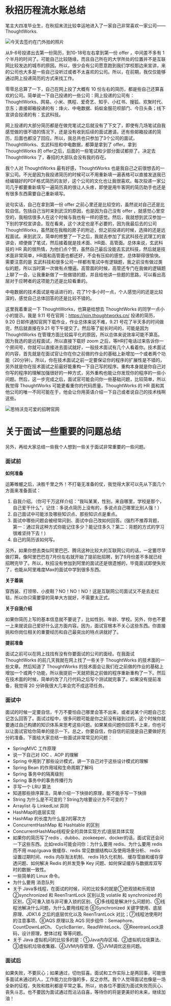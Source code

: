 

# 秋招历程流水账总结

笔主大四准毕业生，在秋招末流比较幸运地进入了一家自己非常喜欢一家公司——ThoughtWorks.

![今天去签约在门外拍的照片](https://images.gitbook.cn/1433af10-d5f7-11e8-841a-4f0b0cc7be7b)

从9-6号投递出去第一份简历，到10-18号左右拿到第一份 offer ，中间差不多有 1 个半月的时间了。可能自己比较随缘，而且自己所在的大学所处的位置并不是互联网比较发达的城市的原因。所以，很少会有公司愿意跑到我们学校那边来宣讲，来的公司也大多是一些自己没听过或者不太喜欢的公司。所以，在前期，我仅仅能够通过网上投递简历的方式来找工作。

零零总总算了一下，自己在网上投了大概有 10 份左右的简历，都是些自己还算喜欢的公司。简单说一下自己投递的一些公司：网上投递的公司有：ThoughtWorks、网易、小米、携程、爱奇艺、知乎、小红书、搜狐、欢聚时代、京东；直接邮箱投递的有：烽火、中电数据、蚂蚁金服花呗部门、今日头条；线下宣讲会投递的有：玄武科技。

网上投递的大部分简历都是在做完笔试之后就没有了下文了，即使有几场笔试自我感觉做的很不错的情况下，还是没有收到后续的面试邀请。还有些邮箱投递的简历，后面也都没了回应。所以，我总共也只参加了3个公司的面试，ThoughtWorks、玄武科技和中电数据，都算是拿到了 offer。拿到 ThoughtWorks 的 offer之后，后面的一些笔试和少部分面试都拒了。决定去 ThoughtWorks 了，春招的大部队会没有我的存在。


我个人对 ThoughtWorks 最有好感，ThoughtWorks 也是我自己之前很想去的一家公司。不光是因为我投递简历的时候可以不用重新填一遍表格可以直接发送我已经编辑好的PDF格式简历的友好，这个公司的文化也让我很喜欢。每次投递一家公司几乎都要重新填写一遍简历真的很让人头疼，即使是用牛客网的简历助手也还是有很多东西需要自己重新填写。

说句实话，自己在拿到第一份 offer 之前心里还是比较空的，虽然说对自己还是比较自信。包括自己当时来到武汉的原因，也是因为自己没有 offer ，就感觉心里空空的，我相信很多人在这个时候与我也有一样的感觉。然后，我就想到武汉参加一下别的学校宣讲会。现在看来，这个决定也是不必要的，因为我最后去的公司 ThoughtWorks，虽然就在我租的房子的附近，但之前投递的时候，选择的还是远程面试。来到武汉，简单的修整了一下之后，我就去参加了玄武科技在武理工的宣讲会，顺便做了笔试，然后接着就是技术面、HR面、高管面。总体来说，玄武科技的 HR 真的很热情，为他们点个赞，虽然自己最后没能去玄武科技，然后就是技术面非常简单，HR面和高管面也都还好，不会有压抑的感觉，总体聊得很愉快。需要注意的是 玄武科技和很多公司一样都有笔试中有逻辑题，我之前没有做过类似的题，所以当时第一次做有点懵逼。高管面的时候，高管还专门在我做的逻辑题上聊了一会，让我重新做了一些做错的题，并且给他讲一些题的思路，可以看出高层对于应聘者的这项能力还是比较看重的。



中电数据的技术面试是电话进行的，花了1个多小时一点，个人感觉问的还是比较深的，感觉自己总体回答的还是比较不错的。

这里我着重说一下 ThoughtWorks，也算是给想去 ThoughtWorks 的同学一点小小的提示。我是 9.11 号在官网：https://join.thoughtworks.cn/ 投递的简历，9.20 日邮件通知官网下载作业，作业总体来说不难，9.21 号花了半天多的时间做完，然后就直接在9.21 号下午提交了。然后等了挺长时间的，可能是因为 ThoughtWorks 在管理方面比较扁平化的原因，所以总体来说效率可能不算高。因为我选的是远程面试，所以直接下载好 zoom 之后，等HR打电话过来告诉你一个房间号，你就可以直接进去面试就好，一般技术面试有几个人看着你。技术面试的内容，首先就是在面试官让你在你之前做的作业的基础上新增加一个或者两个功能（20分钟）。所以，你在技术面试之前一定要保证你的程序的扩展性是不错的，另外就是你在技术面试之前最好能重构一下自己写的程序。重构本身就是你自己对你写的程序的理解加强很好的一种方式，另外重构也能让你发现你的程序的一些小问题。然后，这一步完成之后，面试官可能会问你一些基础问题，比较简单，所以我觉得 ThoughtWorks 可能更看重你的代码质量。ThoughtWorks 的 HR 面和其他公司的唯一不同可能在于，他会让你用英语介绍一下自己或者说自己的技术栈啊这些。

![思特沃克可爱的招聘官网](https://images.gitbook.cn/83f765e0-d5f6-11e8-9c1a-919e09988420)


# 关于面试一些重要的问题总结
另外，再给大家总结一些我个人想到一些关于面试非常重要的一些问题。

### 面试前

**如何准备**


运筹帷幄之后，决胜千里之外！不打毫无准备的仗，我觉得大家可以先从下面几个方面来准备面试：

1. 自我介绍。（你可千万这样介绍：“我叫某某，性别，来自哪里，学校是那个，自己爱干什么”，记住：多说点简历上没有的，多说点自己哪里比别人强！）
2. 自己面试中可能涉及哪些知识点、那些知识点是重点。
3. 面试中哪些问题会被经常问到、面试中自己改如何回答。(强烈不推荐背题，第一：通过背这种方式你能记住多少？能记住多久？第二：背题的方式的学习很难坚持下去！)
4. 自己的简历该如何写。



另外，如果你想去类似阿里巴巴、腾讯这种比较大的互联网公司的话，一定要尽早做打算。像阿里巴巴在7月份左右就开始了提前批招聘，到了9月份差不多就已经招聘完毕了。所以，秋招没有参加到阿里的面试还是很遗憾的，毕竟面试即使失败了，也能从阿里难度Max的面试中学到很多东西。

**关于着装**

穿西装、打领带、小皮鞋？NO！NO！NO！这是互联网公司面试又不是去走红毯，所以你只需要穿的简单大方就好，不需要太正式。

**关于自我介绍**

如果你简历上写的基本信息就不要说了，比如性别、年龄、学校。另外，你也不要一上来就说自己爱好什么这方面内容。因为，面试官根本不关心这些东西。你直接挑和你岗位相关的重要经历和自己最突出的特点讲就好了。



**提前准备**

面试之前可以在网上找找有没有你要面试的公司的面经。在我面试 ThoughtWorks 的前几天我就在网上找了一些关于 ThoughtWorks 的技术面的一些文章。然后知道了 ThoughtWorks 的技术面会让我们在之前做的作业的基础上增加一个或两个功能，所以我提前一天就把我之前做的程序重新重构了一下。然后在技术面的时候，简单的改了几行代码之后写个测试就完事了。如果没有提前准备，我觉得 20 分钟我很大几率会完不成这项任务。


### 面试中

面试的时候一定要自信，千万不要怕自己哪里会答不出来，或者说某个问题自己忘记怎么回答了。面试过程中，很多问题可能是你之前没有碰到过的，这个时候你就要通过自己构建的知识体系来思考这些问题。如果某些问题你回答不上来，你也可以让面试官给你简单的提示一下。总之，你要自信，你自信的前提是自己要做好充分的准备。下面给大家总结一些面试非常常见的问题：

- SpringMVC 工作原理
- 说一下自己对 IOC 、AOP 的理解
- Spring 中用到了那些设计模式，讲一下自己对于这些设计模式的理解
- Spring Bean 的作用域和生命周期了解吗
-  Spring 事务中的隔离级别
- Spring 事务中的事务传播行为
- 手写一个 LRU 算法
- 知道那些排序算法，简单介绍一下快排的原理，能不能手写一下快排
- String 为什么是不可变的？String为啥要设计为不可变的？
- Arraylist 与 LinkedList 异同
- HashMap的底层实现
- HashMap 的长度为什么是2的幂次方
- ConcurrentHashMap 和 Hashtable 的区别
- ConcurrentHashMap线程安全的具体实现方式/底层具体实现
- 如果你的简历写了redis 、dubbo、zookeeper、docker的话，面试官还会问一下这些东西。比如redis可能会问你：为什么要用 redis、为什么要用 redis 而不用 map/guava 做缓存、redis 常见数据结构以及使用场景分析、 redis 设置过期时间、redis 内存淘汰机制、 redis 持久化机制、 缓存雪崩和缓存穿透问题、如何解决 Redis 的并发竞争 Key 问题、如何保证缓存与数据库双写时的数据一致性。
- 一些简单的 Linux 命令。
- 为什么要用 消息队列
- 关于 Java多线程，在面试的时候，问的比较多的就是①悲观锁和乐观锁②synchronized 和 ReenTrantLock 区别以及 volatile 和 synchronized 的区别，③可重入锁与非可重入锁的区别、④多线程是解决什么问题的、⑤线程池解决什么问题，为什么要用线程池 ⑥Synchronized 关键字使用、底层原理、JDK1.6 之后的底层优化以及 ReenTrantLock 对比；⑦线程池使用时的注意事项、⑧AQS 原理以及 AQS 同步组件：Semaphore、CountDownLatCh、 CyclicBarrier、ReadWriteLock、⑨ReentranLock源码，设计原理，整体过程 等等问题。
- 关于 Java 虚拟机问的比较多的是：①Java内存区域、②虚拟机垃圾算法、③虚拟机垃圾收集器、④JVM内存管理、⑤JVM调优这些问题。 


### 面试后

如果失败，不要灰心；如果通过，切勿狂喜。面试和工作实际上是两回事，可能很多面试未通过的人，工作能力比你强的多，反之亦然。我个人觉得面试也像是一场全新的征程，失败和胜利都是平常之事。所以，劝各位不要因为面试失败而灰心、丧失斗志。也不要因为面试通过而沾沾自喜，等待你的将是更美好的未来，继续加油！



